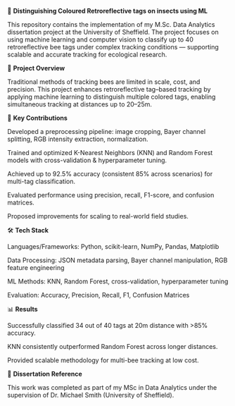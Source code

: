 🐝 **Distinguishing Coloured Retroreflective tags on insects using ML**

This repository contains the implementation of my M.Sc. Data Analytics dissertation project at the University of Sheffield. The project focuses on using machine learning and computer vision to classify up to 40 retroreflective bee tags under complex tracking conditions — supporting scalable and accurate tracking for ecological research.

📌 **Project Overview**

Traditional methods of tracking bees are limited in scale, cost, and precision. This project enhances retroreflective tag–based tracking by applying machine learning to distinguish multiple colored tags, enabling simultaneous tracking at distances up to 20–25m.

🚀 **Key Contributions**

Developed a preprocessing pipeline: image cropping, Bayer channel splitting, RGB intensity extraction, normalization.

Trained and optimized K-Nearest Neighbors (KNN) and Random Forest models with cross-validation & hyperparameter tuning.

Achieved up to 92.5% accuracy (consistent 85% across scenarios) for multi-tag classification.

Evaluated performance using precision, recall, F1-score, and confusion matrices.

Proposed improvements for scaling to real-world field studies.

🛠️ **Tech Stack**

Languages/Frameworks: Python, scikit-learn, NumPy, Pandas, Matplotlib

Data Processing: JSON metadata parsing, Bayer channel manipulation, RGB feature engineering

ML Methods: KNN, Random Forest, cross-validation, hyperparameter tuning

Evaluation: Accuracy, Precision, Recall, F1, Confusion Matrices

📊 **Results**

Successfully classified 34 out of 40 tags at 20m distance with >85% accuracy.

KNN consistently outperformed Random Forest across longer distances.

Provided scalable methodology for multi-bee tracking at low cost.

📖 **Dissertation Reference**

This work was completed as part of my MSc in Data Analytics under the supervision of Dr. Michael Smith (University of Sheffield).

